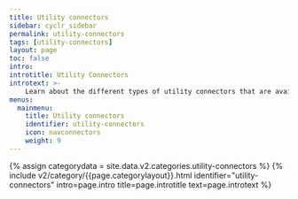 ```yaml
---
title: Utility connectors
sidebar: cyclr_sidebar
permalink: utility-connectors
tags: [utility-connectors]
layout: page
toc: false
intro: 
introtitle: Utility Connectors
introtext: >-
    Learn about the different types of utility connectors that are available in Cyclr.
menus:
  mainmenu:
    title: Utility connectors
    identifier: utility-connectors
    icon: navconnectors
    weight: 9
---
```

{% assign categorydata = site.data.v2.categories.utility-connectors %}
{% include v2/category/{{page.categorylayout}}.html identifier="utility-connectors" intro=page.intro title=page.introtitle text=page.introtext %}
